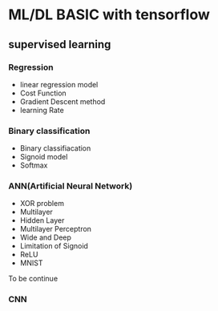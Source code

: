 # ML/DL BASIC with tensorflow

## supervised learning

### Regression
- linear regression model
- Cost Function 
- Gradient Descent method 
- learning Rate

### Binary classification 

- Binary classifiacation 
- Signoid model 
- Softmax

### ANN(Artificial Neural Network)
- XOR problem
- Multilayer 
- Hidden Layer
- Multilayer Perceptron
- Wide and Deep 
- Limitation of Signoid
- ReLU
- MNIST

To be continue
### CNN
